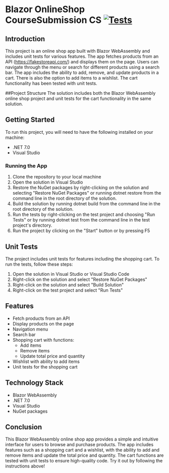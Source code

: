 # Blazor OnlineShop CourseSubmission CS  [![Tests](https://github.com/EmmaGabrielsson/OnlineShop_CourseSubmission_CS/actions/workflows/tests.yml/badge.svg)](https://github.com/EmmaGabrielsson/OnlineShop_CourseSubmission_CS/actions/workflows/tests.yml)

## Introduction
This project is an online shop app built with Blazor WebAssembly and includes 
unit tests for various features. The app fetches products from an API (https://fakestoreapi.com/) and displays
them on the page. Users can navigate through the menu or search for different 
products using a search bar. The app includes the ability to add, remove, 
and update products in a cart. There is also the option to add items to a wishlist. 
The cart functionality has been tested with unit tests.

##Project Structure
The solution includes both the Blazor WebAssembly online shop project and 
unit tests for the cart functionality in the same solution.

## Getting Started
To run this project, you will need to have the following installed on your machine:
- .NET 7.0
- Visual Studio

### Running the App
1. Clone the repository to your local machine
2. Open the solution in Visual Studio
3. Restore the NuGet packages by right-clicking on the solution and selecting "Restore NuGet Packages" or running dotnet restore from the command line in the root directory of the solution.
4. Build the solution by running dotnet build from the command line in the root directory of the solution.
5. Run the tests by right-clicking on the test project and choosing "Run Tests" or by running dotnet test from the command line in the test project's directory.
6. Run the project by clicking on the "Start" button or by pressing F5

## Unit Tests
The project includes unit tests for features including the shopping cart. To run the tests, follow these steps:
1. Open the solution in Visual Studio or Visual Studio Code
2. Right-click on the solution and select "Restore NuGet Packages"
3. Right-click on the solution and select "Build Solution"
4. Right-click on the test project and select "Run Tests"

## Features
- Fetch products from an API
- Display products on the page
- Navigation menu
- Search bar
- Shopping cart with functions:
  - Add items
  - Remove items
  - Update total price and quantity
- Wishlist with ability to add items
- Unit tests for the shopping cart

## Technology Stack
- Blazor WebAssembly
- .NET 7.0
- Visual Studio
- NuGet packages

## Conclusion
This Blazor WebAssembly online shop app provides a simple and intuitive 
interface for users to browse and purchase products. The app includes features 
such as a shopping cart and a wishlist, with the ability to add and remove items 
and update the total price and quantity. The cart functions are tested with unit 
tests to ensure high-quality code. Try it out by following the instructions above!
